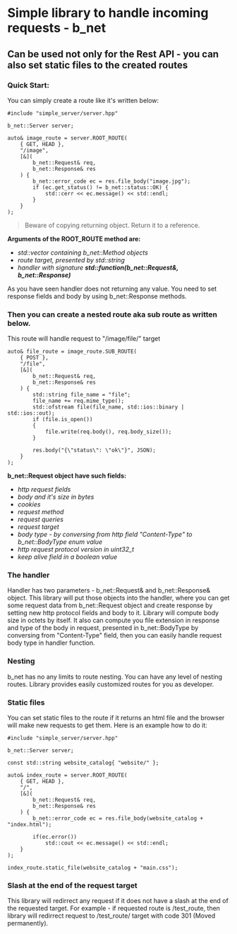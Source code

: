 # Simple library to handle incoming requests - b_net

## Can be used not only for the Rest API - you can also set static files to the created routes

### Quick Start:

You can simply create a route like it's written below:

```
#include "simple_server/server.hpp"

b_net::Server server;

auto& image_route = server.ROOT_ROUTE(
    { GET, HEAD },
    "/image",
    [&](
        b_net::Request& req,
        b_net::Response& res
    ) {
        b_net::error_code ec = res.file_body("image.jpg");
        if (ec.get_status() != b_net::status::OK) {
            std::cerr << ec.message() << std::endl;
        }
    }
);
```

> Beware of copying returning object. Return it to a reference.

**Arguments of the ROOT_ROUTE method are:**

+ *std::vector containing b_net::Method objects*
+ *route target, presented by std::string*
+ *handler with signature **std::function<void>(b_net::Request&, b_net::Response)***

As you have seen handler does not returning any value. You need to set response fields and body by using b_net::Response methods.

### Then you can create a nested route aka sub route as written below.

This route will handle request to "/image/file/" target

```
auto& file_route = image_route.SUB_ROUTE(
    { POST },
    "/file",
    [&](
        b_net::Request& req,
        b_net::Response& res
    ) {
        std::string file_name = "file";
        file_name += req.mime_type();
        std::ofstream file(file_name, std::ios::binary | std::ios::out);
        if (file.is_open())
        {
            file.write(req.body(), req.body_size());
        }

        res.body("{\"status\": \"ok\"}", JSON);
    }
);
```

**b_net::Request object have such fields:**
+ *http request fields*
+ *body and it's size in bytes*
+ *cookies*
+ *request method*
+ *request queries*
+ *request target*
+ *body type - by conversing from http field "Content-Type" to b_net::BodyType enum value*
+ *http request protocol version in uint32_t*
+ *keep alive field in a boolean value*

### The handler

Handler has two parameters - b_net::Request& and b_net::Response& object. This library will put those objects into the handler, where you can get some request data from b_net::Request object and create response by setting new http protocol fields and body to it. Library will compute body size in octets by itself. It also can compute you file extension in response and type of the body in request, presented in b_net::BodyType by conversing from "Content-Type" field, then you can easily handle request body type in handler function.

### Nesting

b_net has no any limits to route nesting. You can have any level of nesting routes. Library provides easily customized routes for you as developer.

### Static files

You can set static files to the route if it returns an html file and the browser will make new requests to get them. Here is an example how to do it:

```
#include "simple_server/server.hpp"

b_net::Server server;

const std::string website_catalog{ "website/" };

auto& index_route = server.ROOT_ROUTE(
    { GET, HEAD },
    "/",
    [&](
        b_net::Request& req,
        b_net::Response& res
    ) {
        b_net::error_code ec = res.file_body(website_catalog + "index.html");

        if(ec.error())
            std::cout << ec.message() << std::endl;
    }
);

index_route.static_file(website_catalog + "main.css");
```

### Slash at the end of the request target

This library will redirrect any request if it does not have a slash at the end of the requested target. For example - if requested route is /test_route, then library will redirrect request to /test_route/ target with code 301 (Moved permanently).